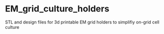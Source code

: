 # EM_grid_culture_holders
STL and design files for 3d printable EM grid holders to simplifiy on-grid cell culture 
